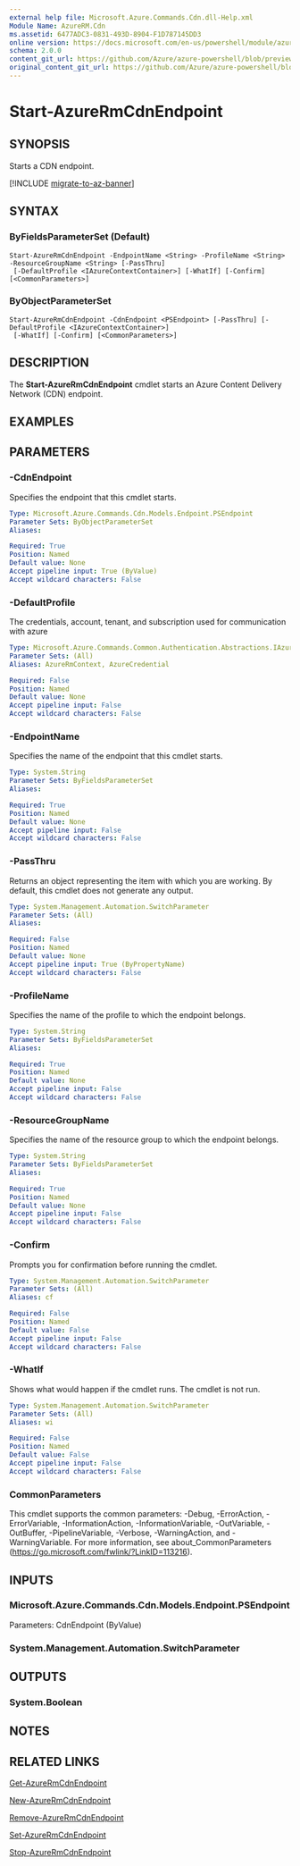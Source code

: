 ```yaml
---
external help file: Microsoft.Azure.Commands.Cdn.dll-Help.xml
Module Name: AzureRM.Cdn
ms.assetid: 6477ADC3-0831-493D-8904-F1D787145DD3
online version: https://docs.microsoft.com/en-us/powershell/module/azurerm.cdn/start-azurermcdnendpoint
schema: 2.0.0
content_git_url: https://github.com/Azure/azure-powershell/blob/preview/src/ResourceManager/Cdn/Commands.Cdn/help/Start-AzureRmCdnEndpoint.md
original_content_git_url: https://github.com/Azure/azure-powershell/blob/preview/src/ResourceManager/Cdn/Commands.Cdn/help/Start-AzureRmCdnEndpoint.md
---
```


# Start-AzureRmCdnEndpoint

## SYNOPSIS
Starts a CDN endpoint.

[!INCLUDE [migrate-to-az-banner](../../includes/migrate-to-az-banner.md)]

## SYNTAX

### ByFieldsParameterSet (Default)
```
Start-AzureRmCdnEndpoint -EndpointName <String> -ProfileName <String> -ResourceGroupName <String> [-PassThru]
 [-DefaultProfile <IAzureContextContainer>] [-WhatIf] [-Confirm] [<CommonParameters>]
```

### ByObjectParameterSet
```
Start-AzureRmCdnEndpoint -CdnEndpoint <PSEndpoint> [-PassThru] [-DefaultProfile <IAzureContextContainer>]
 [-WhatIf] [-Confirm] [<CommonParameters>]
```

## DESCRIPTION
The **Start-AzureRmCdnEndpoint** cmdlet starts an Azure Content Delivery Network (CDN) endpoint.

## EXAMPLES

## PARAMETERS

### -CdnEndpoint
Specifies the endpoint that this cmdlet starts.

```yaml
Type: Microsoft.Azure.Commands.Cdn.Models.Endpoint.PSEndpoint
Parameter Sets: ByObjectParameterSet
Aliases:

Required: True
Position: Named
Default value: None
Accept pipeline input: True (ByValue)
Accept wildcard characters: False
```

### -DefaultProfile
The credentials, account, tenant, and subscription used for communication with azure

```yaml
Type: Microsoft.Azure.Commands.Common.Authentication.Abstractions.IAzureContextContainer
Parameter Sets: (All)
Aliases: AzureRmContext, AzureCredential

Required: False
Position: Named
Default value: None
Accept pipeline input: False
Accept wildcard characters: False
```

### -EndpointName
Specifies the name of the endpoint that this cmdlet starts.

```yaml
Type: System.String
Parameter Sets: ByFieldsParameterSet
Aliases:

Required: True
Position: Named
Default value: None
Accept pipeline input: False
Accept wildcard characters: False
```

### -PassThru
Returns an object representing the item with which you are working.
By default, this cmdlet does not generate any output.

```yaml
Type: System.Management.Automation.SwitchParameter
Parameter Sets: (All)
Aliases:

Required: False
Position: Named
Default value: None
Accept pipeline input: True (ByPropertyName)
Accept wildcard characters: False
```

### -ProfileName
Specifies the name of the profile to which the endpoint belongs.

```yaml
Type: System.String
Parameter Sets: ByFieldsParameterSet
Aliases:

Required: True
Position: Named
Default value: None
Accept pipeline input: False
Accept wildcard characters: False
```

### -ResourceGroupName
Specifies the name of the resource group to which the endpoint belongs.

```yaml
Type: System.String
Parameter Sets: ByFieldsParameterSet
Aliases:

Required: True
Position: Named
Default value: None
Accept pipeline input: False
Accept wildcard characters: False
```

### -Confirm
Prompts you for confirmation before running the cmdlet.

```yaml
Type: System.Management.Automation.SwitchParameter
Parameter Sets: (All)
Aliases: cf

Required: False
Position: Named
Default value: False
Accept pipeline input: False
Accept wildcard characters: False
```

### -WhatIf
Shows what would happen if the cmdlet runs.
The cmdlet is not run.

```yaml
Type: System.Management.Automation.SwitchParameter
Parameter Sets: (All)
Aliases: wi

Required: False
Position: Named
Default value: False
Accept pipeline input: False
Accept wildcard characters: False
```

### CommonParameters
This cmdlet supports the common parameters: -Debug, -ErrorAction, -ErrorVariable, -InformationAction, -InformationVariable, -OutVariable, -OutBuffer, -PipelineVariable, -Verbose, -WarningAction, and -WarningVariable. For more information, see about_CommonParameters (https://go.microsoft.com/fwlink/?LinkID=113216).

## INPUTS

### Microsoft.Azure.Commands.Cdn.Models.Endpoint.PSEndpoint
Parameters: CdnEndpoint (ByValue)

### System.Management.Automation.SwitchParameter

## OUTPUTS

### System.Boolean

## NOTES

## RELATED LINKS

[Get-AzureRmCdnEndpoint](./Get-AzureRmCdnEndpoint.md)

[New-AzureRmCdnEndpoint](./New-AzureRmCdnEndpoint.md)

[Remove-AzureRmCdnEndpoint](./Remove-AzureRmCdnEndpoint.md)

[Set-AzureRmCdnEndpoint](./Set-AzureRmCdnEndpoint.md)

[Stop-AzureRmCdnEndpoint](./Stop-AzureRmCdnEndpoint.md)


